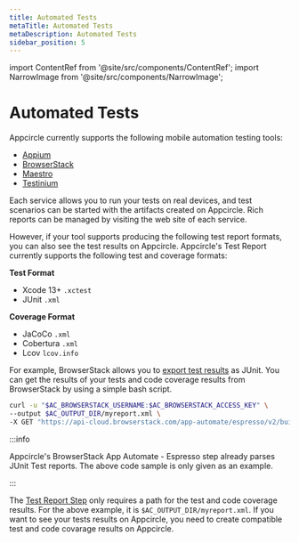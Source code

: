 ```yaml
---
title: Automated Tests
metaTitle: Automated Tests
metaDescription: Automated Tests
sidebar_position: 5
---
```


import ContentRef from '@site/src/components/ContentRef';
import NarrowImage from '@site/src/components/NarrowImage';

# Automated Tests

Appcircle currently supports the following mobile automation testing tools:

- [Appium](../workflows/common-workflow-steps.md#appium-server)
- [BrowserStack](../workflows/android-specific-workflow-steps.md#browserstack-app-automate---espresso)
- [Maestro](../workflows/common-workflow-steps.md#maestro-cloud-upload)
- [Testinium](../workflows/common-workflow-steps.md#testinium)

Each service allows you to run your tests on real devices, and test scenarios can be started with the artifacts created on Appcircle. Rich reports can be managed by visiting the web site of each service.

However, if your tool supports producing the following test report formats, you can also see the test results on Appcircle. Appcircle's Test Report currently supports the following test and coverage formats:

**Test Format**

- Xcode 13+ `.xctest`
- JUnit `.xml`

**Coverage Format**

- JaCoCo `.xml`
- Cobertura `.xml`
- Lcov `lcov.info`
 
For example, BrowserStack allows you to [export test results](https://www.browserstack.com/docs/app-automate/espresso/view-test-reports) as JUnit. You can get the results of your tests and code coverage results from BrowserStack by using a simple bash script.

```bash
curl -u "$AC_BROWSERSTACK_USERNAME:$AC_BROWSERSTACK_ACCESS_KEY" \
--output $AC_OUTPUT_DIR/myreport.xml \
-X GET "https://api-cloud.browserstack.com/app-automate/espresso/v2/builds/$BUILD_ID/sessions/$SESSION_ID/report"

```
:::info

Appcircle's BrowserStack App Automate - Espresso step already parses JUnit Test reports. The above code sample is only given as an example.

:::

The [Test Report Step](../continuous-testing/running-android-unit-tests.md) only requires a path for the test and code coverage results. For the above example, it is `$AC_OUTPUT_DIR/myreport.xml`. If you want to see your tests results on Appcircle, you need to create compatible test and code covarage results on Appcircle.